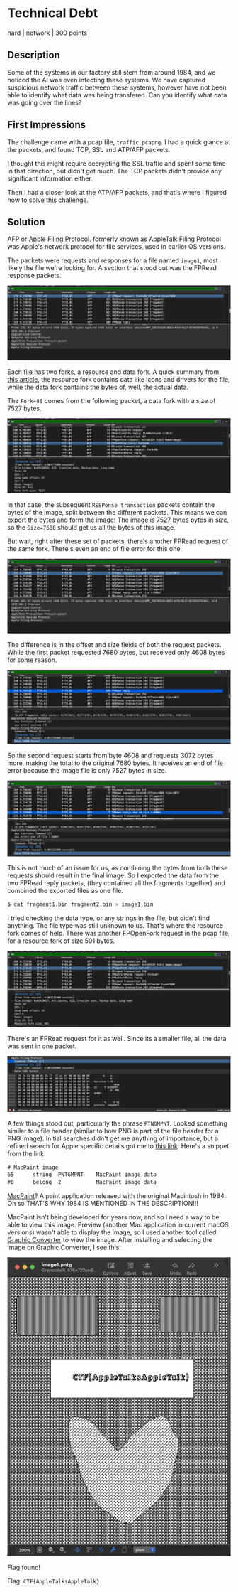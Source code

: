 # Technical Debt
hard | network | 300 points

## Description
Some of the systems in our factory still stem from around 1984, and we noticed the AI was even infecting these systems. We have captured suspicious network traffic between these systems, however have not been able to identify what data was being transfered. Can you identify what data was going over the lines?

## First Impressions
The challenge came with a pcap file, `traffic.pcapng`. I had a quick glance at the packets, and found TCP, SSL and ATP/AFP packets. 

I thought this might require decrypting the SSL traffic and spent some time in that direction, but didn't get much. The TCP packets didn't provide any significant information either.

Then I had a closer look at the ATP/AFP packets, and that's where I figured how to solve this challenge.

## Solution
AFP or [Apple Filing Protocol](https://en.wikipedia.org/wiki/Apple_Filing_Protocol), formerly known as AppleTalk Filing Protocol was Apple's network protocol for file services, used in earlier OS versions.

The packets were requests and responses for a file named `image1`, most likely the file we're looking for. A section that stood out was the FPRead response packets.

![](images/td-read1.png)

Each file has two forks, a resource and data fork. A quick summary from [this article](https://developer.apple.com/library/archive/documentation/Networking/Conceptual/AFP/Concepts/Concepts.html#//apple_ref/doc/uid/TP40000854-CH3-52798), the resource fork contains data like icons and drivers for the file, while the data fork contains the bytes of, well, the actual data. 

The `Fork=86` comes from the following packet, a data fork with a size of 7527 bytes.

![](images/td-datafork.png)

In that case, the subsequent `RESPonse transaction` packets contain the bytes of the image, split between the different packets. This means we can export the bytes and form the image! The image is 7527 bytes bytes in size, so the `Size=7680` should get us all the bytes of this image.

But wait, right after these set of packets, there's another FPRead request of the same fork. There's even an end of file error for this one.

![](images/td-read2.png)

The difference is in the offset and size fields of both the request packets. While the first packet requested 7680 bytes, but received only 4608 bytes for some reason. 

![](images/td-reply1.png)

So the second request starts from byte 4608 and requests 3072 bytes more, making the total to the original 7680 bytes. It receives an end of file error because the image file is only 7527 bytes in size.

![](images/td-reply2.png)

This is not much of an issue for us, as combining the bytes from both these requests should result in the final image! So I exported the data from the two FPRead reply packets, (they contained all the fragments together) and combined the exported files as one file.

```bash
$ cat fragment1.bin fragment2.bin > image1.bin
```

I tried checking the data type, or any strings in the file, but didn't find anything. The file type was still unknown to us. That's where the resource fork comes of help. There was another FPOpenFork request in the pcap file, for a resource fork of size 501 bytes.

![](images/td-resourcefork.png)

There's an FPRead request for it as well. Since its a smaller file, all the data was sent in one packet.

![](images/td-resource.png)

A few things stood out, particularly the phrase `PTNGMPNT`. Looked something similar to a file header (similar to how PNG is part of the file header for a PNG image). Initial searches didn't get me anything of importance, but a refined search for Apple specific details got me to [this link](https://opensource.apple.com/source/file/file-62.200.2/file/magic/Magdir/apple.auto.html). Here's a snippet from the link:

```txt
# MacPaint image
65		string	PNTGMPNT	MacPaint image data
#0		belong	2		    MacPaint image data
```

[MacPaint](https://www.google.com/url?sa=t&rct=j&q=&esrc=s&source=web&cd=&cad=rja&uact=8&ved=2ahUKEwiz67ylzpn5AhUBP-wKHYYEBIYQmhN6BAhYEAI&url=https%3A%2F%2Fen.wikipedia.org%2Fwiki%2FMacPaint&usg=AOvVaw32pVrYWXTxEapkrD94cF-D)? A paint application released with the original Macintosh in 1984. Oh so THAT'S WHY 1984 IS MENTIONED IN THE DESCRIPTION!!!

MacPaint isn't being developed for years now, and so I need a way to be able to view this image. Preview (another Mac application in current macOS versions) wasn't able to display the image, so I used another tool called [Graphic Converter](https://www.lemkesoft.de/en/products/graphicconverter/) to view the image. After installing and selecting the image on Graphic Converter, I see this:

![](images/td-flag.png)

Flag found!

Flag: `CTF{AppleTalksAppleTalk}`





